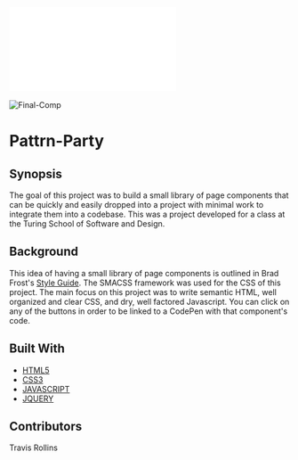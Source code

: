 ![Original-Comp](assets/pattrn-party-comps.pdf)

![Final-Comp](assets/Pattrn-Party.png)

# Pattrn-Party

## Synopsis
The goal of this project was to build a small library of page components that can be quickly and easily dropped into a project with minimal work to integrate them into a codebase.  This was a project developed for a class at the Turing School of Software and Design.   

## Background
This idea of having a small library of page components is outlined in Brad Frost's [Style Guide](http://bradfrost.com/blog/post/style-guides/).  The SMACSS framework was used for the CSS of this project.  The main focus on this project was to write semantic HTML, well organized and clear CSS, and dry, well factored Javascript.  You can click on any of the buttons in order to be linked to a CodePen with that component's code.

## Built With
* [HTML5](https://developer.mozilla.org/en-US/docs/Web/Guide/HTML/HTML5)
* [CSS3](https://developer.mozilla.org/en-US/docs/Web/CSS/CSS3)
* [JAVASCRIPT](https://www.javascript.com/)
* [JQUERY](https://jquery.com/)

## Contributors
Travis Rollins  
